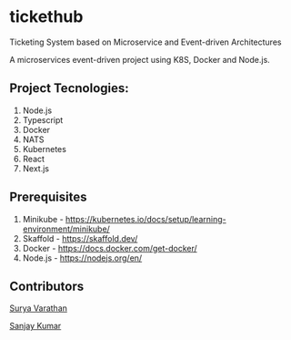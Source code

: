 # tickethub
Ticketing System based on Microservice and Event-driven Architectures

A microservices event-driven project using K8S, Docker and Node.js.

## Project Tecnologies:

1. Node.js
2. Typescript
3. Docker
4. NATS
5. Kubernetes
6. React
7. Next.js
  
## Prerequisites

1. Minikube - https://kubernetes.io/docs/setup/learning-environment/minikube/
2. Skaffold - https://skaffold.dev/
3. Docker   - https://docs.docker.com/get-docker/
4. Node.js  - https://nodejs.org/en/

## Contributors
[Surya Varathan](https://github.com/surya-varathan)

[Sanjay Kumar](https://github.com/SSK-14)
